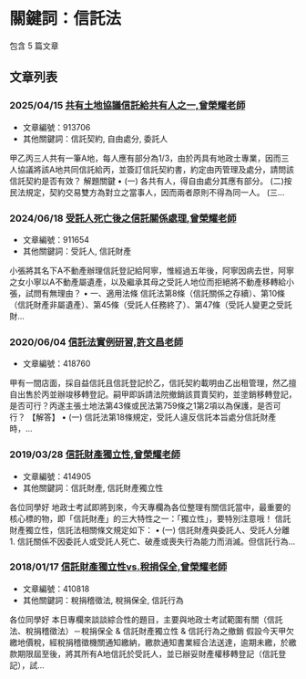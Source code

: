 # 關鍵詞：信託法

包含 5 篇文章

## 文章列表

### 2025/04/15 [共有土地協議信託給共有人之一,曾榮耀老師](../../articles/913706_%E5%85%B1%E6%9C%89%E5%9C%9F%E5%9C%B0%E5%8D%94%E8%AD%B0%E4%BF%A1%E8%A8%97%E7%B5%A6%E5%85%B1%E6%9C%89%E4%BA%BA%E4%B9%8B%E4%B8%80%2C%E6%9B%BE%E6%A6%AE%E8%80%80%E8%80%81%E5%B8%AB.md)
- 文章編號：913706
- 其他關鍵詞：信託契約, 自由處分, 委託人

甲乙丙三人共有一筆A地，每人應有部分為1/3，由於丙具有地政士專業，因而三人協議將該A地共同信託給丙，並簽訂信託契約書，約定由丙管理及處分，請問該信託契約是否有效？ 解題關鍵 • (一) 各共有人，得自由處分其應有部分。 (二)按民法規定，契約交易雙方為對立之當事人，因而兩者原則不得為同一人。 (三...

### 2024/06/18 [受託人死亡後之信託關係處理,曾榮耀老師](../../articles/911654_%E5%8F%97%E8%A8%97%E4%BA%BA%E6%AD%BB%E4%BA%A1%E5%BE%8C%E4%B9%8B%E4%BF%A1%E8%A8%97%E9%97%9C%E4%BF%82%E8%99%95%E7%90%86%2C%E6%9B%BE%E6%A6%AE%E8%80%80%E8%80%81%E5%B8%AB.md)
- 文章編號：911654
- 其他關鍵詞：受託人, 信託財產

小張將其名下A不動產辦理信託登記給阿寧，惟經過五年後，阿寧因病去世，阿寧之女小寧以A不動產屬遺產，以及繼承其母之受託人地位而拒絕將不動產移轉給小張，試問有無理由？ • 一、適用法條 信託法第8條（信託關係之存續）、第10條（信託財產非屬遺產）、第45條（受託人任務終了）、第47條（受託人變更之受託財...

### 2020/06/04 [信託法實例研習,許文昌老師](../../articles/418760_%E4%BF%A1%E8%A8%97%E6%B3%95%E5%AF%A6%E4%BE%8B%E7%A0%94%E7%BF%92%2C%E8%A8%B1%E6%96%87%E6%98%8C%E8%80%81%E5%B8%AB.md)
- 文章編號：418760

甲有一間店面，採自益信託且信託登記於乙，信託契約載明由乙出租管理，然乙擅自出售於丙並辦竣移轉登記。嗣甲即訴請法院撤銷該買賣契約，並塗銷移轉登記，是否可行？丙遂主張土地法第43條或民法第759條之1第2項以為保護，是否可行？ 【解答】 • (一) 信託法第18條規定，受託人違反信託本旨處分信託財產時，...

### 2019/03/28 [信託財產獨立性,曾榮耀老師](../../articles/414905_%E4%BF%A1%E8%A8%97%E8%B2%A1%E7%94%A2%E7%8D%A8%E7%AB%8B%E6%80%A7%2C%E6%9B%BE%E6%A6%AE%E8%80%80%E8%80%81%E5%B8%AB.md)
- 文章編號：414905
- 其他關鍵詞：信託財產, 信託財產獨立性

各位同學好 地政士考試即將到來，今天專欄為各位整理有關信託當中，最重要的核心標的物，即「信託財產」的三大特性之一：「獨立性」，要特別注意哦！ 信託財產獨立性，信託法相關條文規定如下： • (一) 信託財產與委託人、受託人分離 1. 信託關係不因委託人或受託人死亡、破產或喪失行為能力而消滅。但信託行為...

### 2018/01/17 [信託財產獨立性vs.稅捐保全,曾榮耀老師](../../articles/410818_%E4%BF%A1%E8%A8%97%E8%B2%A1%E7%94%A2%E7%8D%A8%E7%AB%8B%E6%80%A7vs.%E7%A8%85%E6%8D%90%E4%BF%9D%E5%85%A8%2C%E6%9B%BE%E6%A6%AE%E8%80%80%E8%80%81%E5%B8%AB.md)
- 文章編號：410818
- 其他關鍵詞：稅捐稽徵法, 稅捐保全, 信託行為

各位同學好 本日專欄來談談綜合性的題目，主要與地政士考試範圍有關（信託法、稅捐稽徵法）－稅捐保全 & 信託財產獨立性 & 信託行為之撤銷 假設今天甲欠繳地價稅，經稅捐稽徵機關通知繳納，繳款通知書業經合法送達，逾期未繳，於繳款期限屆至後，將其所有A地信託於受託人，並已辦妥財產權移轉登記（信託登記），試...
